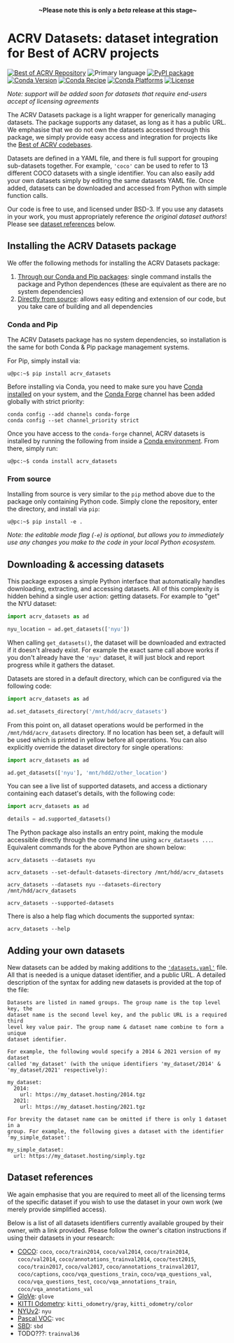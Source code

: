 <p align=center><strong>~Please note this is only a <em>beta</em> release at this stage~</strong></p>

# ACRV Datasets: dataset integration for Best of ACRV projects

[![Best of ACRV Repository](https://img.shields.io/badge/collection-best--of--acrv-%23a31b2a)](https://roboticvision.org/best-of-acrv)
![Primary language](https://img.shields.io/github/languages/top/best-of-acrv/acrv-datasets)
[![PyPI package](https://img.shields.io/pypi/pyversions/acrv-datasets)](https://pypi.org/project/acrv-datasets/)
[![Conda Version](https://img.shields.io/conda/vn/conda-forge/acrv_datasets.svg)](https://anaconda.org/conda-forge/acrv_datasets)
[![Conda Recipe](https://img.shields.io/badge/recipe-acrv_datasets-green.svg)](https://anaconda.org/conda-forge/acrv_datasets)
[![Conda Platforms](https://img.shields.io/conda/pn/conda-forge/acrv_datasets.svg)](https://anaconda.org/conda-forge/acrv_datasets)
[![License](https://img.shields.io/github/license/best-of-acrv/acrv-datasets)](./LICENSE.txt)

_Note: support will be added soon for datasets that require end-users accept of licensing agreements_

The ACRV Datasets package is a light wrapper for generically managing datasets. The package supports any dataset, as long as it has a public URL. We emphasise that we do not own the datasets accessed through this package, we simply provide easy access and integration for projects like the [Best of ACRV codebases](https://roboticvision.org/best-of-acrv).

Datasets are defined in a YAML file, and there is full support for grouping sub-datasets together. For example, `'coco'` can be used to refer to 13 different COCO datasets with a single identifier. You can also easily add your own datasets simply by editing the same datasets YAML file. Once added, datasets can be downloaded and accessed from Python with simple function calls.

Our code is free to use, and licensed under BSD-3. If you use any datasets in your work, you must appropriately reference _the original dataset authors_! Please see [dataset references](#dataset-references) below.

## Installing the ACRV Datasets package

We offer the following methods for installing the ACRV Datasets package:

1. [Through our Conda and Pip packages](#conda-and-pip): single command installs the package and Python dependences (these are equivalent as there are no system dependencies)
2. [Directly from source](#from-source): allows easy editing and extension of our code, but you take care of building and all dependencies

### Conda and Pip

The ACRV Datasets package has no system dependencies, so installation is the same for both Conda & Pip package management systems.

For Pip, simply install via:

```
u@pc:~$ pip install acrv_datasets
```

Before installing via Conda, you need to make sure you have [Conda installed](https://conda.io/projects/conda/en/latest/user-guide/install/index.html) on your system, and the [Conda Forge](https://conda-forge.org/) channel has been added globally with strict priority:

```
conda config --add channels conda-forge
conda config --set channel_priority strict
```

Once you have access to the `conda-forge` channel, ACRV datasets is installed by running the following from inside a [Conda environment](https://conda.io/projects/conda/en/latest/user-guide/tasks/manage-environments.html). From there, simply run:

```
u@pc:~$ conda install acrv_datasets
```

### From source

Installing from source is very similar to the `pip` method above due to the package only containing Python code. Simply clone the repository, enter the directory, and install via `pip`:

```
u@pc:~$ pip install -e .
```

_Note: the editable mode flag (`-e`) is optional, but allows you to immediately use any changes you make to the code in your local Python ecosystem._

## Downloading & accessing datasets

This package exposes a simple Python interface that automatically handles downloading, extracting, and accessing datasets. All of this complexity is hidden behind a single user action: getting datasets. For example to "get" the NYU dataset:

```python
import acrv_datasets as ad

nyu_location = ad.get_datasets(['nyu'])
```

When calling `get_datasets()`, the dataset will be downloaded and extracted if it doesn't already exist. For example the exact same call above works if you don't already have the `'nyu'` dataset, it will just block and report progress while it gathers the dataset.

Datasets are stored in a default directory, which can be configured via the following code:

```python
import acrv_datasets as ad

ad.set_datasets_directory('/mnt/hdd/acrv_datasets')
```

From this point on, all dataset operations would be performed in the `/mnt/hdd/acrv_datasets` directory. If no location has been set, a default will be used which is printed in yellow before all operations. You can also explicitly override the dataset directory for single operations:

```python
import acrv_datasets as ad

ad.get_datasets(['nyu'], 'mnt/hdd2/other_location')
```

You can see a live list of supported datasets, and access a dictionary containing each dataset's details, with the following code:

```python
import acrv_datasets as ad

details = ad.supported_datasets()
```

The Python package also installs an entry point, making the module accessible directly through the command line using `acrv_datasets ...`. Equivalent commands for the above Python are shown below:

```
acrv_datasets --datasets nyu
```

```
acrv_datasets --set-default-datasets-directory /mnt/hdd/acrv_datasets
```

```
acrv_datasets --datasets nyu --datasets-directory /mnt/hdd/acrv_datasets
```

```
acrv_datasets --supported-datasets
```

There is also a help flag which documents the supported syntax:

```
acrv_datasets --help
```

## Adding your own datasets

New datasets can be added by making additions to the [`'datasets.yaml'`](https://github.com/raw/master/acrv_datasets/datasets.yaml) file. All that is needed is a unique dataset identifier, and a public URL. A detailed description of the syntax for adding new datasets is provided at the top of the file:

    Datasets are listed in named groups. The group name is the top level key, the
    dataset name is the second level key, and the public URL is a required third
    level key value pair. The group name & dataset name combine to form a unique
    dataset identifier.

    For example, the following would specify a 2014 & 2021 version of my dataset
    called 'my_dataset' (with the unique identifiers 'my_dataset/2014' &
    'my_dataset/2021' respectively):

    my_dataset:
      2014:
        url: https://my_dataset.hosting/2014.tgz
      2021:
        url: https://my_dataset.hosting/2021.tgz

    For brevity the dataset name can be omitted if there is only 1 dataset in a
    group. For example, the following gives a dataset with the identifier
    'my_simple_dataset':

    my_simple_dataset:
      url: https://my_dataset.hosting/simply.tgz

## Dataset references

We again emphasise that you are required to meet all of the licensing terms of the specific dataset if you wish to use the dataset in your own work (we merely provide simplified access).

Below is a list of all datasets identifiers currently available grouped by their owner, with a link provided. Please follow the owner's citation instructions if using their datasets in your research:

- [COCO](https://cocodataset.org/): `coco`, `coco/train2014`, `coco/val2014`, `coco/train2014`, `coco/val2014`, `coco/annotations_trainval2014`, `coco/test2015`, `coco/train2017`, `coco/val2017`, `coco/annotations_trainval2017`, `coco/captions`, `coco/vqa_questions_train`, `coco/vqa_questions_val`, `coco/vqa_questions_test`, `coco/vqa_annotations_train`, `coco/vqa_annotations_val`
- [GloVe](https://nlp.stanford.edu/projects/glove/): `glove`
- [KITTI Odometry](http://www.cvlibs.net/datasets/kitti/eval_odometry.php): `kitti_odometry/gray`, `kitti_odometry/color`
- [NYUv2](https://cs.nyu.edu/~silberman/datasets/nyu_depth_v2.html): `nyu`
- [Pascal VOC](http://host.robots.ox.ac.uk/pascal/VOC/): `voc`
- [SBD](http://home.bharathh.info/pubs/codes/SBD/download.html): `sbd`
- TODO???: `trainval36`
